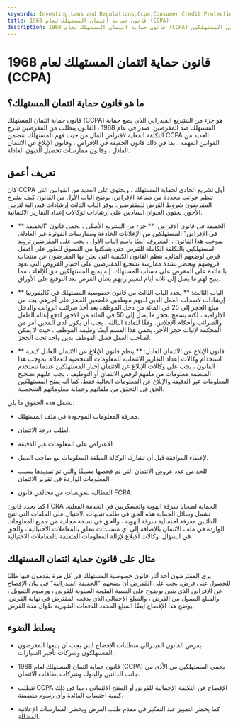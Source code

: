 ```yaml
---
keywords: Investing,Laws and Regulations,Ccpa,Consumer Credit Protection act,Consumer Protections Against Lenders,Fair Debt Collection Practices act,Truth in Lending act
title: قانون حماية ائتمان المستهلك لعام 1968 (CCPA)
description: قانون حماية ائتمان المستهلك لعام 1968 (CCPA) هو تشريع اتحادي يحدد متطلبات الإفصاح للمقرضين المستهلكين.
---
```


# قانون حماية ائتمان المستهلك لعام 1968 (CCPA)
## ما هو قانون حماية ائتمان المستهلك؟

قانون حماية ائتمان المستهلك (CCPA) هو جزء من التشريع الفيدرالي الذي يضع حماية المستهلك ضد المقرضين. صدر في عام 1968 ، القانون يتطلب من المقرضين شرح التكلفة الفعلية لاقتراض المال من حيث فهم المستهلك. تتضمن CCPA العديد من القوانين المهمة ، بما في ذلك قانون الحقيقة في الإقراض ، وقانون الإبلاغ عن الائتمان العادل ، وقانون ممارسات تحصيل الديون العادلة.

## تعريف أعمق

كان CCPA أول تشريع اتحادي لحماية المستهلك ، ويحتوي على العديد من القوانين التي تنظم جوانب محددة من صناعة الإقراض. يوضح الباب الأول من القانون كيف يشرح المقرضون شروط القرض للمقترضين. يوفر الباب الثالث إرشادات فيدرالية لتزيين الأجور. يحتوي العنوان السادس على إرشادات لوكالات إعداد التقارير الائتمانية.

- ** الحقيقة في قانون الإقراض: ** جزء من التشريع الأصلي ، يحمي قانون "الحقيقة في الإقراض" المستهلكين من الإعلانات الخادعة وممارسات الفوترة غير العادلة. بموجب هذا القانون ، المعروف أيضًا باسم الباب الأول ، يجب على المقرضين تزويد المستهلكين بالتكلفة الكاملة للقرض حتى يتمكنوا من التسوق للعثور على أفضل قرض لوضعهم المالي. ينظم القانون الكيفية التي يعلن بها المقرضون عن منتجات قروضهم ويحظر بشدة ممارسة تشجيع المقترضين على اختيار القروض التي تعود بالفائدة على المقرض على حساب المستهلك. إنه يمنح المستهلكين حق الإلغاء ، مما يتيح لهم ما يصل إلى ثلاثة أيام لتغيير رأيهم بشأن القرض بعد التوقيع على الأوراق.

- ** الباب الثالث: ** يحدد الباب الثالث من قانون خصوصية المستهلك في كاليفورنيا إرشادات لأصحاب العمل الذين لديهم موظفين خاضعين للحجز على أجرهم. يحد من مبلغ الحجز إلى 25 في المائة من دخل الموظف بعد أخذ ضرائب الرواتب والدخل الإلزامية ، لكنه يسمح بحجز ما يصل إلى 50 في المائة من الأجور لدفع إعالة الطفل والضرائب وأحكام الإفلاس. وفقًا للمادة الثالثة ، يجب أن يكون لدى المدين أمر من المحكمة لإثبات حجز الأجر. يحمي هذا القسم أيضًا وظيفة الموظف ، حيث لا يمكن لصاحب العمل فصل الموظف بدين واحد تحت الحجز.

- ** قانون الإبلاغ عن الائتمان العادل: ** ينظم قانون الإبلاغ عن الائتمان العادل كيفية استخدام وكالات إعداد التقارير الائتمانية للمعلومات الشخصية للعملاء. بموجب هذا القانون ، يجب على وكالات الإبلاغ عن الائتمان إخبار المستهلكين عندما تستخدم المنظمة معلومات من ملفهم لرفض الائتمان أو التوظيف ، يجب عليهم تصحيح المعلومات غير الدقيقة والإبلاغ عن المعلومات الحالية فقط. كما أنه يمنح المستهلكين الحق في التحقق من ملفاتهم وحماية معلوماتهم الشخصية.

تشمل هذه الحقوق ما يلي:

- معرفة المعلومات الموجودة في ملف المستهلك.

- لطلب درجة الائتمان.

- الاعتراض على المعلومات غير الدقيقة.

- لإعطاء الموافقة قبل أن تشارك الوكالة المبلغة المعلومات مع صاحب العمل.

- للحد من عدد عروض الائتمان التي تم فحصها مسبقًا والتي تم تمديدها بسبب المعلومات الواردة في تقرير الائتمان.

- المطالبة بتعويضات من مخالفي قانون FCRA.

كما يحدد قانون FCRA الحماية لضحايا سرقة الهوية والعسكريين في الخدمة الفعلية. تشمل وسائل الحماية هذه الحق في طلب تنبيهات الاحتيال على الملفات التي تتيح للدائنين معرفة احتمالية سرقة الهوية ، والحق في نسخة مجانية من جميع المعلومات الواردة في ملف الائتمان بالإضافة إلى أي مستندات تتعلق بالمعاملات الاحتيالية ، والحق في السؤال. وكالات الإبلاغ لإزالة المعلومات المتعلقة بالمعاملات الاحتيالية.

## مثال على قانون حماية ائتمان المستهلك

يرى المقترضون أحد آثار قانون خصوصية المستهلك في كل مرة يقدمون فيها طلبًا للحصول على قرض. يجب على المُقرض أن يمنحهم "الحقيقة الفيدرالية" في بيان الإفصاح عن الإقراض الذي ينص بوضوح على النسبة المئوية السنوية للقرض ، ورسوم التمويل ، والمبلغ الممول من القرض ، والمبلغ الإجمالي الذي يدفعه المقترض في نهاية القرض. يوضح هذا الإفصاح أيضًا المبلغ المحدد للدفعات الشهرية طوال مدة القرض.

## يسلط الضوء

- يفرض القانون الفيدرالي متطلبات الإفصاح التي يجب أن يتبعها المقرضون المستهلكون وشركات تأجير السيارات.

- قانون حماية ائتمان المستهلك لعام 1968 (CCPA) يحمي المستهلكين من الأذى من جانب الدائنين والبنوك وشركات بطاقات الائتمان.

- تتطلب CCPA الإفصاح عن التكلفة الإجمالية للقرض أو المنتج الائتماني ، بما في ذلك كيفية احتساب الفائدة وأي رسوم متضمنة.

- كما يحظر التمييز عند التفكير في مقدم طلب القرض ويحظر الممارسات الإعلانية المضللة.

